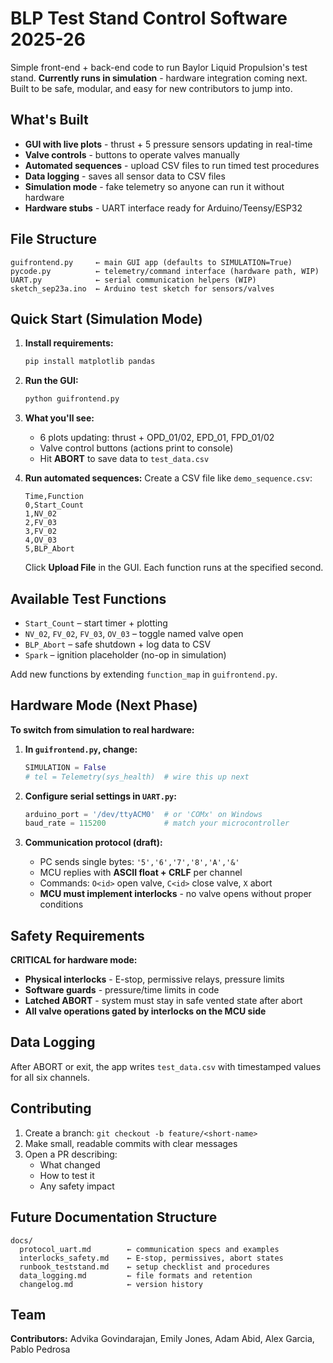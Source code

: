 # BLP Test Stand Control Software 2025-26

Simple front-end + back-end code to run Baylor Liquid Propulsion's test stand. **Currently runs in simulation** - hardware integration coming next. Built to be safe, modular, and easy for new contributors to jump into.

## What's Built
- **GUI with live plots** - thrust + 5 pressure sensors updating in real-time
- **Valve controls** - buttons to operate valves manually
- **Automated sequences** - upload CSV files to run timed test procedures
- **Data logging** - saves all sensor data to CSV files
- **Simulation mode** - fake telemetry so anyone can run it without hardware
- **Hardware stubs** - UART interface ready for Arduino/Teensy/ESP32

## File Structure
```
guifrontend.py     ← main GUI app (defaults to SIMULATION=True)
pycode.py          ← telemetry/command interface (hardware path, WIP)
UART.py            ← serial communication helpers (WIP)
sketch_sep23a.ino  ← Arduino test sketch for sensors/valves
```

## Quick Start (Simulation Mode)

1. **Install requirements:**
   ```bash
   pip install matplotlib pandas
   ```

2. **Run the GUI:**
   ```bash
   python guifrontend.py
   ```

3. **What you'll see:**
   - 6 plots updating: thrust + OPD_01/02, EPD_01, FPD_01/02
   - Valve control buttons (actions print to console)
   - Hit **ABORT** to save data to `test_data.csv`

4. **Run automated sequences:**
   Create a CSV file like `demo_sequence.csv`:
   ```csv
   Time,Function
   0,Start_Count
   1,NV_02
   2,FV_03
   3,FV_02
   4,OV_03
   5,BLP_Abort
   ```
   Click **Upload File** in the GUI. Each function runs at the specified second.

## Available Test Functions
- `Start_Count` – start timer + plotting
- `NV_02`, `FV_02`, `FV_03`, `OV_03` – toggle named valve open
- `BLP_Abort` – safe shutdown + log data to CSV
- `Spark` – ignition placeholder (no-op in simulation)

Add new functions by extending `function_map` in `guifrontend.py`.

## Hardware Mode (Next Phase)

**To switch from simulation to real hardware:**

1. **In `guifrontend.py`, change:**
   ```python
   SIMULATION = False
   # tel = Telemetry(sys_health)  # wire this up next
   ```

2. **Configure serial settings in `UART.py`:**
   ```python
   arduino_port = '/dev/ttyACM0'  # or 'COMx' on Windows
   baud_rate = 115200             # match your microcontroller
   ```

3. **Communication protocol (draft):**
   - PC sends single bytes: `'5','6','7','8','A','&'`
   - MCU replies with **ASCII float + CRLF** per channel
   - Commands: `O<id>` open valve, `C<id>` close valve, `X` abort
   - **MCU must implement interlocks** - no valve opens without proper conditions

## Safety Requirements

**CRITICAL for hardware mode:**
- **Physical interlocks** - E-stop, permissive relays, pressure limits
- **Software guards** - pressure/time limits in code
- **Latched ABORT** - system must stay in safe vented state after abort
- **All valve operations gated by interlocks on the MCU side**

## Data Logging
After ABORT or exit, the app writes `test_data.csv` with timestamped values for all six channels.

## Contributing
1. Create a branch: `git checkout -b feature/<short-name>`
2. Make small, readable commits with clear messages
3. Open a PR describing:
   - What changed
   - How to test it  
   - Any safety impact

## Future Documentation Structure
```
docs/
  protocol_uart.md        ← communication specs and examples
  interlocks_safety.md    ← E-stop, permissives, abort states  
  runbook_teststand.md    ← setup checklist and procedures
  data_logging.md         ← file formats and retention
  changelog.md            ← version history
```

## Team
**Contributors:** Advika Govindarajan, Emily Jones, Adam Abid, Alex Garcia, Pablo Pedrosa
